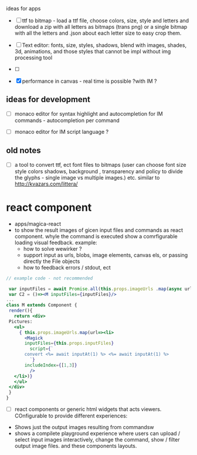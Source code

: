 ideas for apps

- [ ] ttf to bitmap - load a ttf file, choose colors, size, style and letters and download a zip with all letters as bitmaps (trans png) or a single bitmap with all the letters and .json about each letter size to easy crop them.
- [ ] Text editor: fonts, size, styles, shadows, blend with images, shades, 3d, animations, and those styles that cannot be impl without img processing tool
- [ ] 

- [x] performance in canvas - real time is possible ?with IM ? 

## ideas for development

- [ ] monaco editor for syntax highlight and autocompletion for IM commands - autocompletion per command  
- [ ] monaco editor for IM script language ? 



## old notes


- [ ] a tool to convert ttf, ect font files to bitmaps (user can choose font size style colors shadows, background , transparency and policy to divide the glyphs  - single image vs multiple images.) etc. similar to http://kvazars.com/littera/ 

# <Magick> react component

* apps/magica-react
* to show the result images of gicen input files and commands as react component. whyle the command is executed show a comrfigurable loading visual feedback. example: 
  * how to solve wewirker ? 
  * support input as urls, blobs, image elements, canvas els, or passing directly the File objects
  * how to feedback errors / stdout, ect
 ```jsx
// example code - not recommended

  var inputFiles = await Promise.all(this.props.imageUrls .map(async url=>await File.fromUrl(url))) 
  var C2 = ()=><M inputFiles={inputFiles}/>
...
class M extends Component {
  render(){
    return <div>
  Pictures: 
    <ul>
      { this.props.imageUrls.map(url=><li> 
        <Magick 
        inputFiles={this.props.inputFiles} 
          script={`
        convert <%= await inputAt(1) %> <%= await inputAt(1) %> 
          `}
        includeIndex={[1,3]}
          />
    </li>)}
    </ul>
  </div> 
  }
}
 ```

- [ ] react components or generic html widgets that acts viewers. COnfigurable to provide different experiences:
 * Shows just the output images resulting from commandsw 
 * shows a compilete playground experience where users can upload / select input images interactively, change the command, show / filter output image files. and these components layouts.
